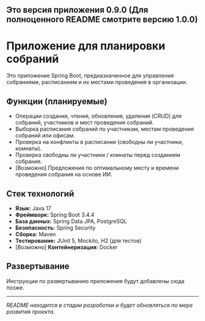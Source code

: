 **Это версия приложения 0.9.0**
(Для полноценного README смотрите версию 1.0.0)
---

# Приложение для планировки собраний

Это приложение Spring Boot, предназначенное для управления собраниями, расписанием и их местами проведения в
организации.

## Функции (планируемые)

* Операции создания, чтения, обновления, удаления (CRUD) для собраний, участников и мест проведения собраний.
* Выборка расписания собраний по участникам, местам проведения собраний или офисам.
* Проверка на конфликты в расписании (свободны ли участники, комнаты).
* Проверка свободны ли участники / комнаты перед созданием собрания.
* [Возможно] Предложения по оптимальному месту и времени проведения собрания на основе ИИ.

## Стек технологий

* **Язык:** Java 17
* **Фреймворк:** Spring Boot 3.4.4
* **База данных:** Spring Data JPA, PostgreSQL
* **Безопасность:** Spring Security
* **Сборка:** Maven
* **Тестирование:** JUnit 5, Mockito, H2 (для тестов)
* [Возможно] **Контейнеризация:** Docker

## Развертывание

Инструкции по развертыванию приложения будут добавлены сюда позже.

---
*README находится в стадии разработки и будет обновляться по мере развития проекта.*
